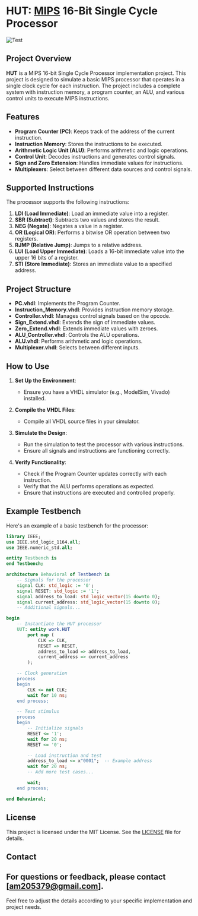 # HUT: [MIPS]() 16-Bit Single Cycle Processor

![Test](https://s8.uupload.ir/files/mipsd_3ily.jpg)

## Project Overview

**HUT** is a MIPS 16-bit Single Cycle Processor implementation project. This project is designed to simulate a basic MIPS processor that operates in a single clock cycle for each instruction. The project includes a complete system with instruction memory, a program counter, an ALU, and various control units to execute MIPS instructions.

## Features

- **Program Counter (PC)**: Keeps track of the address of the current instruction.
- **Instruction Memory**: Stores the instructions to be executed.
- **Arithmetic Logic Unit (ALU)**: Performs arithmetic and logic operations.
- **Control Unit**: Decodes instructions and generates control signals.
- **Sign and Zero Extension**: Handles immediate values for instructions.
- **Multiplexers**: Select between different data sources and control signals.

## Supported Instructions

The processor supports the following instructions:

1. **LDI (Load Immediate)**: Load an immediate value into a register.
2. **SBR (Subtract)**: Subtracts two values and stores the result.
3. **NEG (Negate)**: Negates a value in a register.
4. **OR (Logical OR)**: Performs a bitwise OR operation between two registers.
5. **RJMP (Relative Jump)**: Jumps to a relative address.
6. **LUI (Load Upper Immediate)**: Loads a 16-bit immediate value into the upper 16 bits of a register.
7. **STI (Store Immediate)**: Stores an immediate value to a specified address.

## Project Structure

- **PC.vhdl**: Implements the Program Counter.
- **Instruction_Memory.vhdl**: Provides instruction memory storage.
- **Controller.vhdl**: Manages control signals based on the opcode.
- **Sign_Extend.vhdl**: Extends the sign of immediate values.
- **Zero_Extend.vhdl**: Extends immediate values with zeroes.
- **ALU_Controller.vhdl**: Controls the ALU operations.
- **ALU.vhdl**: Performs arithmetic and logic operations.
- **Multiplexer.vhdl**: Selects between different inputs.

## How to Use

1. **Set Up the Environment**:

   - Ensure you have a VHDL simulator (e.g., ModelSim, Vivado) installed.
2. **Compile the VHDL Files**:

   - Compile all VHDL source files in your simulator.
3. **Simulate the Design**:

   - Run the simulation to test the processor with various instructions.
   - Ensure all signals and instructions are functioning correctly.
4. **Verify Functionality**:

   - Check if the Program Counter updates correctly with each instruction.
   - Verify that the ALU performs operations as expected.
   - Ensure that instructions are executed and controlled properly.

## Example Testbench

Here's an example of a basic testbench for the processor:

```vhdl
library IEEE;
use IEEE.std_logic_1164.all;
use IEEE.numeric_std.all;

entity Testbench is
end Testbench;

architecture Behavioral of Testbench is
    -- Signals for the processor
    signal CLK: std_logic := '0';
    signal RESET: std_logic := '1';
    signal address_to_load: std_logic_vector(15 downto 0);
    signal current_address: std_logic_vector(15 downto 0);
    -- Additional signals...

begin
    -- Instantiate the HUT processor
    UUT: entity work.HUT
        port map (
            CLK => CLK,
            RESET => RESET,
            address_to_load => address_to_load,
            current_address => current_address
        );

    -- Clock generation
    process
    begin
        CLK <= not CLK;
        wait for 10 ns;
    end process;

    -- Test stimulus
    process
    begin
        -- Initialize signals
        RESET <= '1';
        wait for 20 ns;
        RESET <= '0';

        -- Load instruction and test
        address_to_load <= x"0001";  -- Example address
        wait for 20 ns;
        -- Add more test cases...

        wait;
    end process;

end Behavioral;
```

## License

This project is licensed under the MIT License. See the [LICENSE](LICENSE) file for details.

## Contact

For questions or feedback, please contact [am205379@gmail.com].
---------------------------------------------------------------

Feel free to adjust the details according to your specific implementation and project needs.
